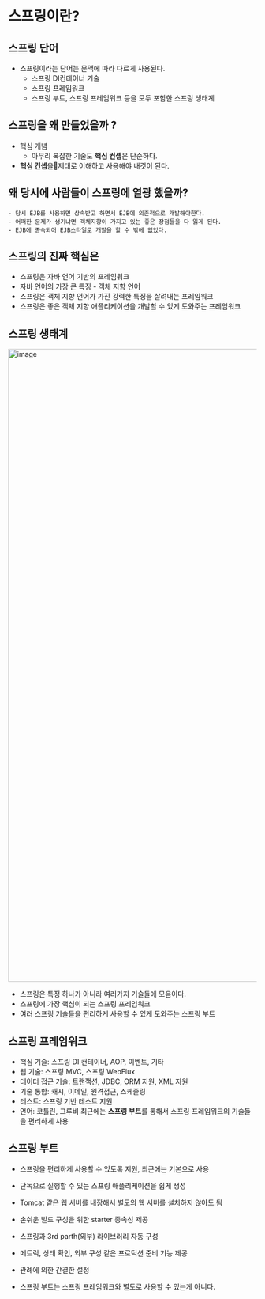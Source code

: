 # 스프링이란?

## 스프링 단어
- 스프링이라는 단어는 문맥에 따라 다르게 사용된다.
    - 스프링 DI컨테이너 기술
    - 스프링 프레임워크
    - 스프링 부트, 스프링 프레임워크 등을 모두 포함한 스프링 생태계

## 스프링을 왜 만들었을까 ?

- 핵심 개념
    - 아무리 복잡한 기술도 **핵심 컨셉**은 단순하다.
- **핵심 컨셉**을제대로 이해하고 사용해야 내것이 된다.

## 왜 당시에 사람들이 스프링에 열광 했을까?
    - 당시 EJB를 사용하면 상속받고 하면서 EJB에 의존적으로 개발해야한다.
    - 어떠한 문제가 생기냐면 객체지향이 가지고 있는 좋은 장점들을 다 잃게 된다.
    - EJB에 종속되어 EJB스타일로 개발을 할 수 밖에 없었다.

## 스프링의 진짜 핵심은
- 스프링은 자바 언어 기반의 프레임워크
- 자바 언어의 가장 큰 특징 - 객체 지향 언어
- 스프링은 객체 지향 언어가 가진 강력한 특징을 살려내는 프레임워크
- 스프링은 좋은 객체 지향 애플리케이션을 개발할 수 있게 도와주는 프레임워크

## 스프링 생태계

<img width="1280" alt="image" src="https://user-images.githubusercontent.com/69107255/114848342-8f458100-9e19-11eb-8b52-66de5619d02f.png">

- 스프링은 특정 하나가 아니라 여러가지 기술들에 모음이다.
- 스프링에 가장 핵심이 되는 스프링 프레임워크
- 여러 스프링 기술들을 편리하게 사용할 수 있게 도와주는 스프링 부트

## 스프링 프레임워크

- 핵심 기술: 스프링 DI 컨테이너, AOP, 이벤트, 기타
- 웹 기술: 스프링 MVC, 스프링 WebFlux
- 데이터 접근 기술: 트랜잭션, JDBC, ORM 지원, XML 지원
- 기술 통합: 캐시, 이메일, 원격접근, 스케줄링
- 테스트: 스프링 기반 테스트 지원
- 언어: 코틀린, 그루비
최근에는 **스프링 부트**를 통해서 스프링 프레임워크의 기술들을 편리하게 사용

## 스프링 부트

- 스프링을 편리하게 사용할 수 있도록 지원, 최근에는 기본으로 사용 
- 단독으로 실행할 수 있는 스프링 애플리케이션을 쉽게 생성
- Tomcat 같은 웹 서버를 내장해서 별도의 웹 서버를 설치하지 않아도 됨 
- 손쉬운 빌드 구성을 위한 starter 종속성 제공
- 스프링과 3rd parth(외부) 라이브러리 자동 구성
- 메트릭, 상태 확인, 외부 구성 같은 프로덕션 준비 기능 제공
- 관례에 의한 간결한 설정


- 스프링 부트는 스프링 프레임워크와 별도로 사용할 수 있는게 아니다.

